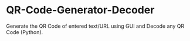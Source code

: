 # QR-Code-Generator-Decoder
Generate the QR Code of entered text/URL using GUI and Decode any QR Code (Python).
